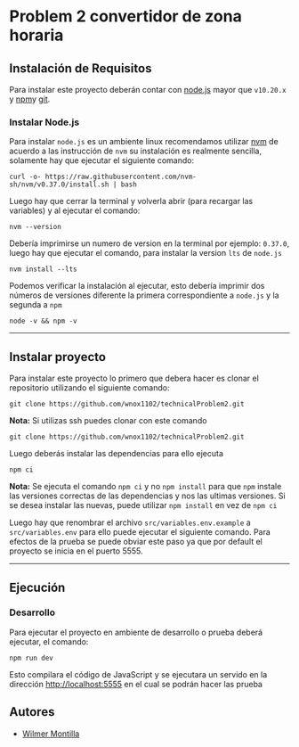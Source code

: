 # Problem 2 convertidor de zona horaria

## Instalación de Requisitos

Para instalar este proyecto deberán contar con [node.js](https://nodejs.org) mayor que `v10.20.x` y [npm](https://npmjs.com)y [git](https://git-scm.com/).

### Instalar Node.js

Para instalar `node.js` es un ambiente linux recomendamos utilizar [nvm](https://github.com/nvm-sh/nvm) de acuerdo a las instrucción de `nvm` su instalación es realmente sencilla, solamente hay que ejecutar el siguiente comando:

```shell
curl -o- https://raw.githubusercontent.com/nvm-sh/nvm/v0.37.0/install.sh | bash
```

Luego hay que cerrar la terminal y volverla abrir (para recargar las variables) y al ejecutar el comando:

```shell
nvm --version
```

Debería imprimirse un numero de version en la terminal por ejemplo: `0.37.0`, luego hay que ejecutar el comando, para instalar la version `lts` de `node.js`

```shell
nvm install --lts
```

Podemos verificar la instalación al ejecutar, esto debería imprimir dos números de versiones diferente la primera correspondiente a `node.js` y la segunda a `npm`

```shell
node -v && npm -v
```

---

## Instalar proyecto

Para instalar este proyecto lo primero que debera hacer es clonar el repositorio utilizando el siguiente comando:

```shell
git clone https://github.com/wnox1102/technicalProblem2.git
```

**Nota:** Si utilizas ssh puedes clonar con este comando

```shell
git clone https://github.com/wnox1102/technicalProblem2.git
```
Luego deberás instalar las dependencias para ello ejecuta

```shell
npm ci
```

**Nota:** Se ejecuta el comando `npm ci` y no `npm install` para que `npm` instale las versiones correctas de las dependencias y nos las ultimas versiones. Si se desea instalar las nuevas, puede utilizar `npm install` en vez de `npm ci`

Luego hay que renombrar el archivo `src/variables.env.example` a `src/variables.env` para ello puede ejecutar el siguiente comando. Para efectos de la prueba se puede obviar este paso ya que por default el proyecto se inicia en el puerto 5555.

---

## Ejecución

### Desarrollo

Para ejecutar el proyecto en ambiente de desarrollo o prueba deberá ejecutar, el comando:

```shell
npm run dev
```

Esto compilara el código de JavaScript y se ejecutara un servido en la dirección [http://localhost:5555](http://localhost:5555) en el cual se podrán hacer las prueba

## Autores

- [Wilmer Montilla](mailto:w.montilla3007@gmail.com)
